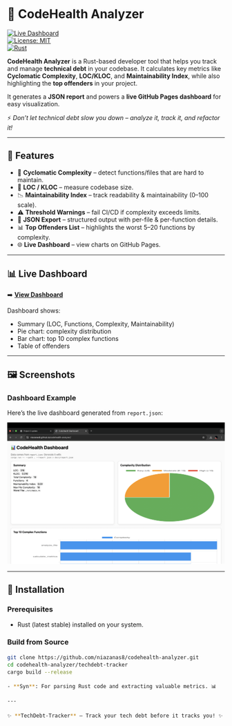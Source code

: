 # 🚀 CodeHealth Analyzer  

[![Live Dashboard](https://img.shields.io/badge/Dashboard-Live-brightgreen?style=for-the-badge)](https://niazanas8.github.io/codehealth-analyzer/)  
[![License: MIT](https://img.shields.io/badge/License-MIT-blue.svg)](LICENSE)  
[![Rust](https://img.shields.io/badge/Rust-stable-orange?logo=rust)](https://www.rust-lang.org/)  

**CodeHealth Analyzer** is a Rust-based developer tool that helps you track and manage **technical debt** in your codebase. It calculates key metrics like **Cyclomatic Complexity**, **LOC/KLOC**, and **Maintainability Index**, while also highlighting the **top offenders** in your project.  

It generates a **JSON report** and powers a **live GitHub Pages dashboard** for easy visualization.  

⚡ *Don’t let technical debt slow you down – analyze it, track it, and refactor it!*  

---

## 🌟 Features  

- 🔢 **Cyclomatic Complexity** – detect functions/files that are hard to maintain.  
- 📏 **LOC / KLOC** – measure codebase size.  
- 📉 **Maintainability Index** – track readability & maintainability (0–100 scale).  
- ⚠️ **Threshold Warnings** – fail CI/CD if complexity exceeds limits.  
- 📝 **JSON Export** – structured output with per-file & per-function details.  
- 📊 **Top Offenders List** – highlights the worst 5–20 functions by complexity.  
- 🌐 **Live Dashboard** – view charts on GitHub Pages.  

---

## 📊 Live Dashboard  

➡️ [**View Dashboard**](https://niazanas8.github.io/codehealth-analyzer/)  

Dashboard shows:  
- Summary (LOC, Functions, Complexity, Maintainability)  
- Pie chart: complexity distribution  
- Bar chart: top 10 complex functions  
- Table of offenders  

---

## 🖼️ Screenshots  

### Dashboard Example  
Here’s the live dashboard generated from `report.json`:  

![Dashboard Screenshot](docs/screenshot.png)  

---

## 🔧 Installation  

### Prerequisites  
- Rust (latest stable) installed on your system.  

### Build from Source  
```bash
git clone https://github.com/niazanas8/codehealth-analyzer.git
cd codehealth-analyzer/techdebt-tracker
cargo build --release

- **Syn**: For parsing Rust code and extracting valuable metrics. 📊

---

✨ **TechDebt-Tracker** – Track your tech debt before it tracks you! ✨
